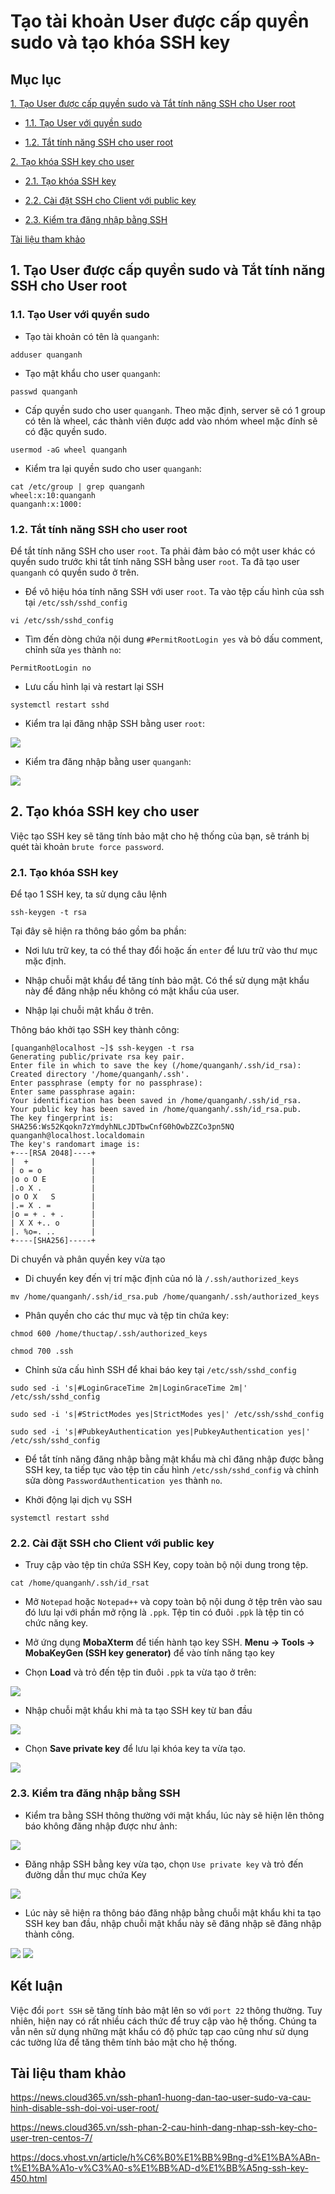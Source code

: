 # Tạo tài khoản User được cấp quyền sudo và tạo khóa SSH key

## Mục lục

[1. Tạo User được cấp quyền sudo và Tắt tính năng SSH cho User root](https://github.com/quanganh1996111/Linux-Tutorial/blob/master/Linux-Onjob%20Trainning/Security%20and%20Firewall/SSH_Keypair/C%E1%BA%A5u%20h%C3%ACnh%20SSH%20keypair.md#1-t%E1%BA%A1o-user-%C4%91%C6%B0%E1%BB%A3c-c%E1%BA%A5p-quy%E1%BB%81n-sudo-v%C3%A0-t%E1%BA%AFt-t%C3%ADnh-n%C4%83ng-ssh-cho-user-root)

- [1.1. Tạo User với quyền sudo](https://github.com/quanganh1996111/Linux-Tutorial/blob/master/Linux-Onjob%20Trainning/Security%20and%20Firewall/SSH_Keypair/C%E1%BA%A5u%20h%C3%ACnh%20SSH%20keypair.md#11-t%E1%BA%A1o-user-v%E1%BB%9Bi-quy%E1%BB%81n-sudo)

- [1.2. Tắt tính năng SSH cho user root](https://github.com/quanganh1996111/Linux-Tutorial/blob/master/Linux-Onjob%20Trainning/Security%20and%20Firewall/SSH_Keypair/C%E1%BA%A5u%20h%C3%ACnh%20SSH%20keypair.md#12-t%E1%BA%AFt-t%C3%ADnh-n%C4%83ng-ssh-cho-user-root)

[2. Tạo khóa SSH key cho user](https://github.com/quanganh1996111/Linux-Tutorial/blob/master/Linux-Onjob%20Trainning/Security%20and%20Firewall/SSH_Keypair/C%E1%BA%A5u%20h%C3%ACnh%20SSH%20keypair.md#2-t%E1%BA%A1o-kh%C3%B3a-ssh-key-cho-user)

- [2.1. Tạo khóa SSH key](https://github.com/quanganh1996111/Linux-Tutorial/blob/master/Linux-Onjob%20Trainning/Security%20and%20Firewall/SSH_Keypair/C%E1%BA%A5u%20h%C3%ACnh%20SSH%20keypair.md#21-t%E1%BA%A1o-kh%C3%B3a-ssh-key)

- [2.2. Cài đặt SSH cho Client với public key](https://github.com/quanganh1996111/Linux-Tutorial/blob/master/Linux-Onjob%20Trainning/Security%20and%20Firewall/SSH_Keypair/C%E1%BA%A5u%20h%C3%ACnh%20SSH%20keypair.md#22-c%C3%A0i-%C4%91%E1%BA%B7t-ssh-cho-client-v%E1%BB%9Bi-public-key)

- [2.3. Kiểm tra đăng nhập bằng SSH](https://github.com/quanganh1996111/Linux-Tutorial/blob/master/Linux-Onjob%20Trainning/Security%20and%20Firewall/SSH_Keypair/C%E1%BA%A5u%20h%C3%ACnh%20SSH%20keypair.md#23-ki%E1%BB%83m-tra-%C4%91%C4%83ng-nh%E1%BA%ADp-b%E1%BA%B1ng-ssh)

[Tài liệu tham khảo](https://github.com/quanganh1996111/Linux-Tutorial/blob/master/Linux-Onjob%20Trainning/Security%20and%20Firewall/SSH_Keypair/C%E1%BA%A5u%20h%C3%ACnh%20SSH%20keypair.md#t%C3%A0i-li%E1%BB%87u-tham-kh%E1%BA%A3o)

## 1. Tạo User được cấp quyền sudo và Tắt tính năng SSH cho User root

### 1.1. Tạo User với quyền sudo

- Tạo tài khoản có tên là `quanganh`:

`adduser quanganh`

- Tạo mật khẩu cho user `quanganh`:

`passwd quanganh`

- Cấp quyền sudo cho user `quanganh`. Theo mặc định, server sẽ có 1 group có tên là wheel, các thành viên được add vào nhóm wheel mặc đính sẽ có đặc quyền sudo.

`usermod -aG wheel quanganh`

- Kiểm tra lại quyền sudo cho user `quanganh`:

```
cat /etc/group | grep quanganh
wheel:x:10:quanganh
quanganh:x:1000:
```

### 1.2. Tắt tính năng SSH cho user root

Để tắt tính năng SSH cho user `root`. Ta phải đảm bảo có một user khác có quyền sudo trước khi tắt tính năng SSH bằng user `root`. Ta đã tạo user `quanganh` có quyền sudo ở trên.

- Để vô hiệu hóa tính năng SSH với user `root`. Ta vào tệp cấu hình của ssh tại `/etc/ssh/sshd_config`

`vi /etc/ssh/sshd_config`

- Tìm đến dòng chứa nội dung `#PermitRootLogin yes` và bỏ dấu comment, chỉnh sửa `yes` thành `no`:

`PermitRootLogin no`

- Lưu cấu hình lại và restart lại SSH

`systemctl restart sshd`

- Kiểm tra lại đăng nhập SSH bằng user `root`:

<img src="https://imgur.com/mZSKA4d.png">

- Kiểm tra đăng nhập bằng user `quanganh`:

<img src="https://imgur.com/xdyUUyZ.png">

## 2. Tạo khóa SSH key cho user

Việc tạo SSH key sẽ tăng tính bảo mật cho hệ thống của bạn, sẽ tránh bị quét tài khoản `brute force password`.

### 2.1. Tạo khóa SSH key

Để tạo 1 SSH key, ta sử dụng câu lệnh

`ssh-keygen -t rsa`

Tại đây sẽ hiện ra thông báo gồm ba phần:

- Nơi lưu trữ key, ta có thể thay đổi hoặc ấn `enter` để lưu trữ vào thư mục mặc định.

- Nhập chuỗi mật khẩu để tăng tính bảo mật. Có thể sử dụng mật khẩu này để đăng nhập nếu không có mật khẩu của user.

- Nhập lại chuỗi mật khẩu ở trên.

Thông báo khởi tạo SSH key thành công:

```
[quanganh@localhost ~]$ ssh-keygen -t rsa
Generating public/private rsa key pair.
Enter file in which to save the key (/home/quanganh/.ssh/id_rsa):
Created directory '/home/quanganh/.ssh'.
Enter passphrase (empty for no passphrase):
Enter same passphrase again:
Your identification has been saved in /home/quanganh/.ssh/id_rsa.
Your public key has been saved in /home/quanganh/.ssh/id_rsa.pub.
The key fingerprint is:
SHA256:Ws52Kqokn7zYmdyhNLcJDTbwCnfG0hOwbZZCo3pn5NQ quanganh@localhost.localdomain
The key's randomart image is:
+---[RSA 2048]----+
|  +              |
| o = o           |
|o o O E          |
|.o X .           |
|o O X   S        |
|.= X . =         |
|o = + . + .      |
| X X +.. o       |
|. %o=. ..        |
+----[SHA256]-----+
```

Di chuyển và phân quyền key vừa tạo

- Di chuyển key đến vị trí mặc định của nó là `/.ssh/authorized_keys`

`mv /home/quanganh/.ssh/id_rsa.pub /home/quanganh/.ssh/authorized_keys`

- Phân quyền cho các thư mục và tệp tin chứa key:

```
chmod 600 /home/thuctap/.ssh/authorized_keys

chmod 700 .ssh
```

- Chỉnh sửa cấu hình SSH để khai báo key tại `/etc/ssh/sshd_config`

```
sudo sed -i 's|#LoginGraceTime 2m|LoginGraceTime 2m|' /etc/ssh/sshd_config

sudo sed -i 's|#StrictModes yes|StrictModes yes|' /etc/ssh/sshd_config

sudo sed -i 's|#PubkeyAuthentication yes|PubkeyAuthentication yes|' /etc/ssh/sshd_config
```

- Để tắt tính năng đăng nhập bằng mật khẩu mà chỉ đăng nhập được bằng SSH key, ta tiếp tục vào tệp tin cấu hình `/etc/ssh/sshd_config` và chỉnh sửa dòng `PasswordAuthentication yes` thành `no`.

- Khởi động lại dịch vụ SSH

`systemctl restart sshd`

### 2.2. Cài đặt SSH cho Client với public key

- Truy cập vào tệp tin chứa SSH Key, copy toàn bộ nội dung trong tệp.

`cat /home/quanganh/.ssh/id_rsat`

- Mở `Notepad` hoặc `Notepad++` và copy toàn bộ nội dung ở tệp trên vào sau đó lưu lại với phần mở rộng là `.ppk`. Tệp tin có đuôi `.ppk` là tệp tin có chức năng key.

- Mở ứng dụng **MobaXterm** để tiến hành tạo key SSH. **Menu -> Tools -> MobaKeyGen (SSH key generator)** để vào tính năng tạo key

- Chọn **Load** và trỏ đến tệp tin đuôi `.ppk` ta vừa tạo ở trên:

<img src="https://imgur.com/YsqBcis.png">

- Nhập chuỗi mật khẩu khi mà ta tạo SSH key từ ban đầu

<img src="https://imgur.com/wnbmE53.png">

- Chọn **Save private key** để lưu lại khóa key ta vừa tạo.

<img src="https://imgur.com/zLL36eS.png">

### 2.3. Kiểm tra đăng nhập bằng SSH

- Kiểm tra bằng SSH thông thường với mật khẩu, lúc này sẽ hiện lên thông báo không đăng nhập được như ảnh:

<img src="https://imgur.com/vcnr7Sl.png">

- Đăng nhập SSH bằng key vừa tạo, chọn `Use private key` và trỏ đến đường dẫn thư mục chứa Key

<img src="https://imgur.com/ahdH1hc.png">

- Lúc này sẽ hiện ra thông báo đăng nhập bằng chuỗi mật khẩu khi ta tạo SSH key ban đầu, nhập chuỗi mật khẩu này sẽ đăng nhập sẽ đăng nhập thành công.

<img src="https://imgur.com/tHb9BkP.png">

<img src="https://imgur.com/dNXtNnM.png">

## Kết luận

Việc đổi `port SSH` sẽ tăng tính bảo mật lên so với `port 22` thông thường. Tuy nhiên, hiện nay có rất nhiều cách thức để truy cập vào hệ thống. Chúng ta vẫn nên sử dụng những mật khẩu có độ phức tạp cao cũng như sử dụng các tường lửa để tăng thêm tính bảo mật cho hệ thống.

## Tài liệu tham khảo

https://news.cloud365.vn/ssh-phan1-huong-dan-tao-user-sudo-va-cau-hinh-disable-ssh-doi-voi-user-root/

https://news.cloud365.vn/ssh-phan-2-cau-hinh-dang-nhap-ssh-key-cho-user-tren-centos-7/

https://docs.vhost.vn/article/h%C6%B0%E1%BB%9Bng-d%E1%BA%ABn-t%E1%BA%A1o-v%C3%A0-s%E1%BB%AD-d%E1%BB%A5ng-ssh-key-450.html